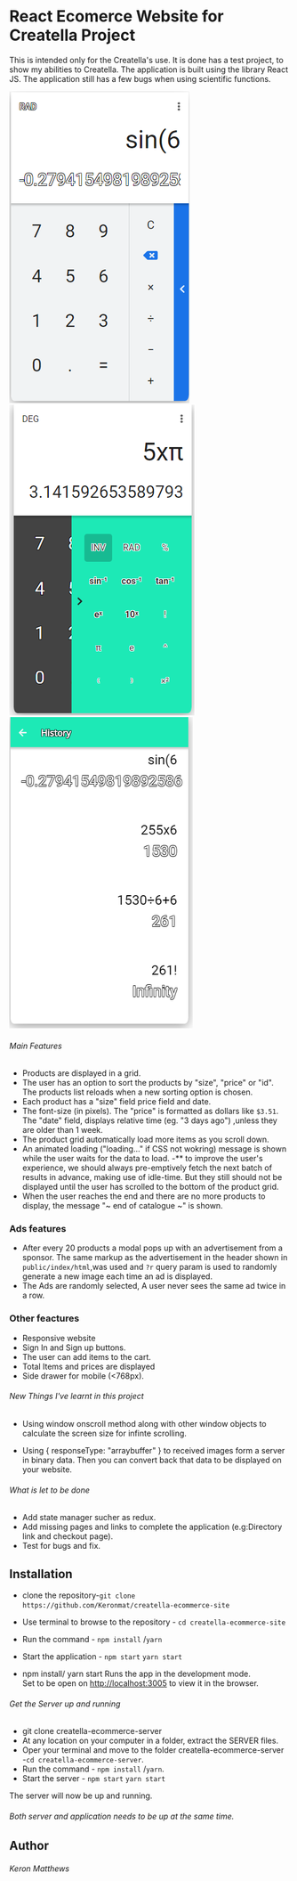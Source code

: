 # React Ecomerce Website for Creatella Project

This is intended only for the Creatella's use. It is done has a test project, to show my abilities to Creatella. The application is built using the library React JS. The application still has a few bugs when using scientific functions.

![Homepage -large screen](https://github.com/Keronmat/react-calculator/blob/master/img/google-theme-1.PNG?raw=true)
![Homepage - Side Panel Closed](https://github.com/Keronmat/react-calculator/blob/master/img/android-theme.PNG?raw=true)
![Homepage - Side Panel Open](https://github.com/Keronmat/react-calculator/blob/master/img/history-android-theme.PNG?raw=true)

###### Main Features

- Products are displayed in a grid.
- The user has an option to sort the products by "size", "price" or "id". The products list reloads when a new sorting option is chosen.
- Each product has a "size" field price field and date.
- The font-size (in pixels). The "price" is formatted as dollars like `$3.51`. The "date" field, displays relative time (eg. "3 days ago") ,unless they are older than 1 week.
- The product grid automatically load more items as you scroll down.
- An animated loading ("loading..." if CSS not wokring) message is shown while the user waits for the data to load.
  -\*\* to improve the user's experience, we should always pre-emptively fetch the next batch of results in advance, making use of idle-time. But they still should not be displayed until the user has scrolled to the bottom of the product grid.
- When the user reaches the end and there are no more products to display, the message "~ end of catalogue ~" is shown.

### Ads features

- After every 20 products a modal pops up with an advertisement from a sponsor. The same markup as the advertisement in the header shown in `public/index/html`,was used and `?r` query param is used to randomly generate a new image each time an ad is displayed.
- The Ads are randomly selected, A user never sees the same ad twice in a row.

### Other feactures

- Responsive website
- Sign In and Sign up buttons.
- The user can add items to the cart.
- Total Items and prices are displayed
- Side drawer for mobile (<768px).

###### New Things I've learnt in this project

- Using window onscroll method along with other window objects to calculate the screen size for infinte scrolling.

- Using { responseType: "arraybuffer" } to received images form a server in binary data. Then you can convert back that data to be displayed on your website.

###### What is let to be done

- Add state manager sucher as redux.
- Add missing pages and links to complete the application (e.g:Directory link and checkout page).
- Test for bugs and fix.

## Installation

- clone the repository-`git clone https://github.com/Keronmat/creatella-ecommerce-site`
- Use terminal to browse to the repository - `cd creatella-ecommerce-site`
- Run the command - `npm install` /`yarn`
- Start the application - `npm start` `yarn start`

- npm install/ yarn start Runs the app in the development mode.<br>
  Set to be open on [http://localhost:3005](http://localhost:3005) to view it in the browser.

###### Get the Server up and running

- git clone creatella-ecommerce-server
- At any location on your computer in a folder, extract the SERVER files.
- Oper your terminal and move to the folder creatella-ecommerce-server -`cd creatella-ecommerce-server`.
- Run the command - `npm install` /`yarn`.
- Start the server - `npm start` `yarn start`

The server will now be up and running.

###### Both server and application needs to be up at the same time.

## Author

###### Keron Matthews
